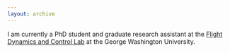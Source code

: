 ```yaml
---
layout: archive
---
```


I am currently a PhD student and graduate research assistant at the [Flight Dynamics and Control Lab](http://www2.seas.gwu.edu/~tylee/) at the George Washington University. 
